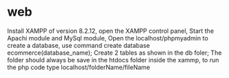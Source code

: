 # web


Install XAMPP of version 8.2.12, 
open the XAMPP control panel, 
Start the Apachi module and MySql module, 
Open the localhost/phpmyadmin to create a database, use command create database ecommerce(database_name);
Create 2 tables as shown in the db foler;
The folder should always be save in the htdocs folder inside the xammp, 
to run the php code type localhost/folderName/fileName

